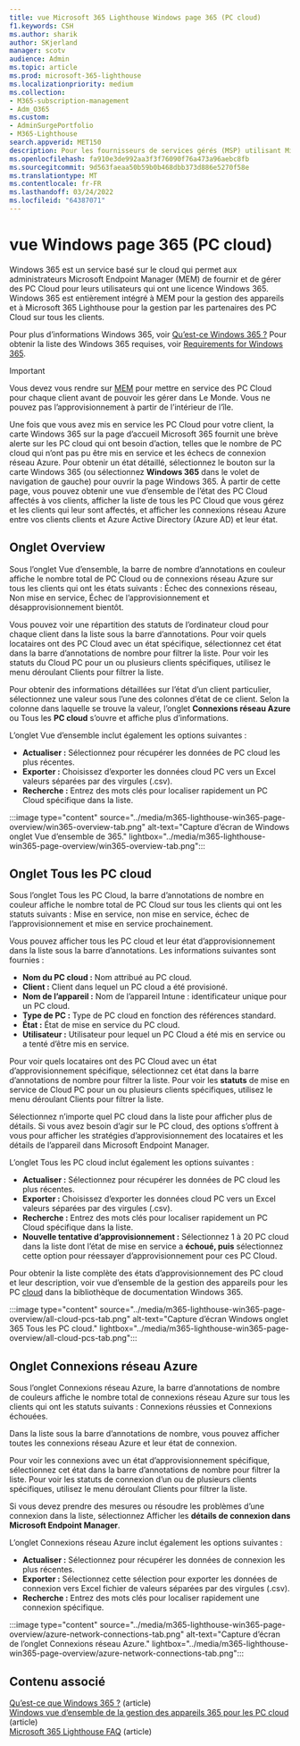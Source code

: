 ```yaml
---
title: vue Microsoft 365 Lighthouse Windows page 365 (PC cloud)
f1.keywords: CSH
ms.author: sharik
author: SKjerland
manager: scotv
audience: Admin
ms.topic: article
ms.prod: microsoft-365-lighthouse
ms.localizationpriority: medium
ms.collection:
- M365-subscription-management
- Adm_O365
ms.custom:
- AdminSurgePortfolio
- M365-Lighthouse
search.appverid: MET150
description: Pour les fournisseurs de services gérés (MSP) utilisant Microsoft 365 Lighthouse, découvrez la page Windows 365 (PC cloud).
ms.openlocfilehash: fa910e3de992aa3f3f76090f76a473a96aebc8fb
ms.sourcegitcommit: 9d563faeaa50b59b0b468dbb373d886e5270f58e
ms.translationtype: MT
ms.contentlocale: fr-FR
ms.lasthandoff: 03/24/2022
ms.locfileid: "64387071"
---
```

# <a name="windows-365-cloud-pcs-page-overview"></a>vue Windows page 365 (PC cloud)  
  
Windows 365 est un service basé sur le cloud qui permet aux administrateurs Microsoft Endpoint Manager (MEM) de fournir et de gérer des PC Cloud pour leurs utilisateurs qui ont une licence Windows 365. Windows 365 est entièrement intégré à MEM pour la gestion des appareils et à Microsoft 365 Lighthouse pour la gestion par les partenaires des PC Cloud sur tous les clients.

Pour plus d’informations Windows 365, voir [Qu’est-ce Windows 365 ?](/windows-365/overview) Pour obtenir la liste des Windows 365 requises, voir [Requirements for Windows 365](/windows-365/enterprise/requirements).

> [!IMPORTANT]
> Vous devez vous rendre sur [MEM](https://go.microsoft.com/fwlink/p/?linkid=2150463) pour mettre en service des PC Cloud pour chaque client avant de pouvoir les gérer dans Le Monde. Vous ne pouvez pas l’approvisionnement à partir de l’intérieur de l’île.

Une fois que vous avez mis en service les PC Cloud pour votre client, la carte Windows 365 sur la page d’accueil Microsoft 365 fournit une brève alerte sur les PC cloud qui ont besoin d’action, telles que le nombre de PC cloud qui n’ont pas pu être mis en service et les échecs de connexion réseau Azure. Pour obtenir un état détaillé, sélectionnez le bouton sur la carte Windows 365 (ou sélectionnez **Windows 365** dans le volet de navigation de gauche) pour ouvrir la page Windows 365. À partir de cette page, vous pouvez obtenir une vue d’ensemble de l’état des PC Cloud affectés à vos clients, afficher la liste de tous les PC Cloud que vous gérez et les clients qui leur sont affectés, et afficher les connexions réseau Azure entre vos clients clients et Azure Active Directory (Azure AD) et leur état.

## <a name="overview-tab"></a>Onglet Overview

Sous l’onglet Vue d’ensemble, la barre de nombre d’annotations en couleur affiche le nombre total de PC Cloud ou de connexions réseau Azure sur tous les clients qui ont les états suivants : Échec des connexions réseau, Non mise en service, Échec de l’approvisionnement et désapprovisionnement bientôt.

Vous pouvez voir une répartition des statuts de l’ordinateur cloud pour chaque client dans la liste sous la barre d’annotations. Pour voir quels locataires ont des PC Cloud avec un état spécifique, sélectionnez cet état dans la barre d’annotations de nombre pour filtrer la liste. Pour voir les statuts du Cloud PC pour un ou plusieurs clients spécifiques, utilisez  le menu déroulant Clients pour filtrer la liste.

Pour obtenir des informations détaillées sur l’état d’un client particulier, sélectionnez une valeur sous l’une des colonnes d’état de ce client. Selon la colonne dans laquelle se trouve la valeur, l’onglet **Connexions réseau Azure** ou Tous les **PC cloud** s’ouvre et affiche plus d’informations.

L’onglet Vue d’ensemble inclut également les options suivantes :

- **Actualiser :** Sélectionnez pour récupérer les données de PC cloud les plus récentes.
- **Exporter :** Choisissez d’exporter les données cloud PC vers un Excel valeurs séparées par des virgules (.csv).
- **Recherche :** Entrez des mots clés pour localiser rapidement un PC Cloud spécifique dans la liste.

:::image type="content" source="../media/m365-lighthouse-win365-page-overview/win365-overview-tab.png" alt-text="Capture d’écran de Windows onglet Vue d’ensemble de 365." lightbox="../media/m365-lighthouse-win365-page-overview/win365-overview-tab.png":::

## <a name="all-cloud-pcs-tab"></a>Onglet Tous les PC cloud

Sous l’onglet Tous les PC Cloud, la barre d’annotations de nombre en couleur affiche le nombre total de PC Cloud sur tous les clients qui ont les statuts suivants : Mise en service, non mise en service, échec de l’approvisionnement et mise en service prochainement.

Vous pouvez afficher tous les PC cloud et leur état d’approvisionnement dans la liste sous la barre d’annotations. Les informations suivantes sont fournies :

- **Nom du PC cloud :** Nom attribué au PC cloud.
- **Client :** Client dans lequel un PC cloud a été provisioné.
- **Nom de l’appareil :** Nom de l’appareil Intune : identificateur unique pour un PC cloud.
- **Type de PC :** Type de PC cloud en fonction des références standard.
- **État :** État de mise en service du PC cloud.
- **Utilisateur :** Utilisateur pour lequel un PC Cloud a été mis en service ou a tenté d’être mis en service.

Pour voir quels locataires ont des PC Cloud avec un état d’approvisionnement spécifique, sélectionnez cet état dans la barre d’annotations de nombre pour filtrer la liste. Pour voir les **statuts** de mise en service de Cloud PC pour un ou plusieurs clients spécifiques, utilisez le menu déroulant Clients pour filtrer la liste.

Sélectionnez n’importe quel PC cloud dans la liste pour afficher plus de détails. Si vous avez besoin d’agir sur le PC cloud, des options s’offrent à vous pour afficher les stratégies d’approvisionnement des locataires et les détails de l’appareil dans Microsoft Endpoint Manager.

L’onglet Tous les PC cloud inclut également les options suivantes :

- **Actualiser :** Sélectionnez pour récupérer les données de PC cloud les plus récentes.
- **Exporter :** Choisissez d’exporter les données cloud PC vers un Excel valeurs séparées par des virgules (.csv).
- **Recherche :** Entrez des mots clés pour localiser rapidement un PC Cloud spécifique dans la liste.
- **Nouvelle tentative d’approvisionnement :** Sélectionnez 1 à 20 PC cloud dans la liste dont l’état de mise en service a **échoué, puis** sélectionnez cette option pour réessayer d’approvisionnement pour ces PC Cloud.

Pour obtenir la liste complète des états d’approvisionnement des PC cloud et leur description, voir vue d’ensemble de la gestion des appareils pour les PC [cloud](/windows-365/enterprise/device-management-overview#column-details) dans la bibliothèque de documentation Windows 365.

:::image type="content" source="../media/m365-lighthouse-win365-page-overview/all-cloud-pcs-tab.png" alt-text="Capture d’écran Windows onglet 365 Tous les PC cloud." lightbox="../media/m365-lighthouse-win365-page-overview/all-cloud-pcs-tab.png":::

## <a name="azure-network-connections-tab"></a>Onglet Connexions réseau Azure

Sous l’onglet Connexions réseau Azure, la barre d’annotations de nombre de couleurs affiche le nombre total de connexions réseau Azure sur tous les clients qui ont les statuts suivants : Connexions réussies et Connexions échouées.

Dans la liste sous la barre d’annotations de nombre, vous pouvez afficher toutes les connexions réseau Azure et leur état de connexion.

Pour voir les connexions avec un état d’approvisionnement spécifique, sélectionnez cet état dans la barre d’annotations de nombre pour filtrer la liste. Pour voir les statuts de connexion d’un ou de plusieurs clients spécifiques, utilisez le menu déroulant Clients pour filtrer la liste.

Si vous devez prendre des mesures ou résoudre les problèmes d’une connexion dans la liste, sélectionnez Afficher les **détails de connexion dans Microsoft Endpoint Manager**.

L’onglet Connexions réseau Azure inclut également les options suivantes :

- **Actualiser :** Sélectionnez pour récupérer les données de connexion les plus récentes.
- **Exporter :** Sélectionnez cette sélection pour exporter les données de connexion vers Excel fichier de valeurs séparées par des virgules (.csv).
- **Recherche :** Entrez des mots clés pour localiser rapidement une connexion spécifique.

:::image type="content" source="../media/m365-lighthouse-win365-page-overview/azure-network-connections-tab.png" alt-text="Capture d’écran de l’onglet Connexions réseau Azure." lightbox="../media/m365-lighthouse-win365-page-overview/azure-network-connections-tab.png":::

## <a name="related-content"></a>Contenu associé

[Qu’est-ce que Windows 365 ?](/windows-365/overview) (article)\
[Windows vue d’ensemble de la gestion des appareils 365 pour les PC cloud](/windows-365/enterprise/device-management-overview) (article)\
[Microsoft 365 Lighthouse FAQ](m365-lighthouse-faq.yml) (article)